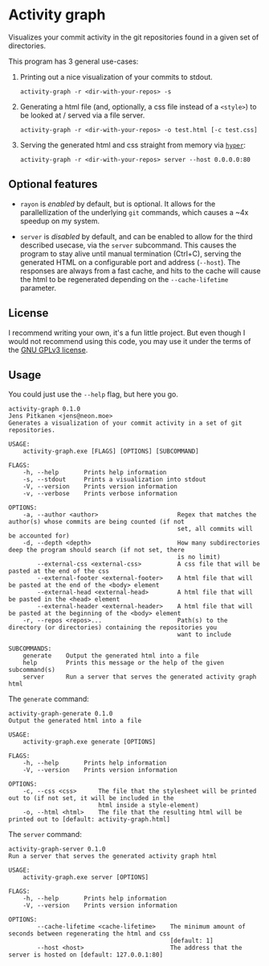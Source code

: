 # Activity graph
Visualizes your commit activity in the git repositories found in a
given set of directories.

This program has 3 general use-cases:

1. Printing out a nice visualization of your commits to stdout.

   ```
   activity-graph -r <dir-with-your-repos> -s
   ```

2. Generating a html file (and, optionally, a css file instead of a
   `<style>`) to be looked at / served via a file server.

   ```
   activity-graph -r <dir-with-your-repos> -o test.html [-c test.css]
   ```

3. Serving the generated html and css straight from memory via
   [`hyper`][hyper]:

   ```
   activity-graph -r <dir-with-your-repos> server --host 0.0.0.0:80
   ```

## Optional features

- `rayon` is *enabled* by default, but is optional. It allows for the
  parallellization of the underlying `git` commands, which causes a
  ~4x speedup on my system.

- `server` is *disabled* by default, and can be enabled to allow for
  the third described usecase, via the `server` subcommand. This
  causes the program to stay alive until manual termination (Ctrl+C),
  serving the generated HTML on a configurable port and address
  (`--host`). The responses are always from a fast cache, and hits to
  the cache will cause the html to be regenerated depending on the
  `--cache-lifetime` parameter.

## License
I recommend writing your own, it's a fun little project. But even
though I would not recommend using this code, you may use it under the
terms of the [GNU GPLv3 license][license].

## Usage

You could just use the `--help` flag, but here you go.

```
activity-graph 0.1.0
Jens Pitkanen <jens@neon.moe>
Generates a visualization of your commit activity in a set of git repositories.

USAGE:
    activity-graph.exe [FLAGS] [OPTIONS] [SUBCOMMAND]

FLAGS:
    -h, --help       Prints help information
    -s, --stdout     Prints a visualization into stdout
    -V, --version    Prints version information
    -v, --verbose    Prints verbose information

OPTIONS:
    -a, --author <author>                      Regex that matches the author(s) whose commits are being counted (if not
                                               set, all commits will be accounted for)
    -d, --depth <depth>                        How many subdirectories deep the program should search (if not set, there
                                               is no limit)
        --external-css <external-css>          A css file that will be pasted at the end of the css
        --external-footer <external-footer>    A html file that will be pasted at the end of the <body> element
        --external-head <external-head>        A html file that will be pasted in the <head> element
        --external-header <external-header>    A html file that will be pasted at the beginning of the <body> element
    -r, --repos <repos>...                     Path(s) to the directory (or directories) containing the repositories you
                                               want to include

SUBCOMMANDS:
    generate    Output the generated html into a file
    help        Prints this message or the help of the given subcommand(s)
    server      Run a server that serves the generated activity graph html
```

The `generate` command:

```
activity-graph-generate 0.1.0
Output the generated html into a file

USAGE:
    activity-graph.exe generate [OPTIONS]

FLAGS:
    -h, --help       Prints help information
    -V, --version    Prints version information

OPTIONS:
    -c, --css <css>      The file that the stylesheet will be printed out to (if not set, it will be included in the
                         html inside a style-element)
    -o, --html <html>    The file that the resulting html will be printed out to [default: activity-graph.html]
```

The `server` command:

```
activity-graph-server 0.1.0
Run a server that serves the generated activity graph html

USAGE:
    activity-graph.exe server [OPTIONS]

FLAGS:
    -h, --help       Prints help information
    -V, --version    Prints version information

OPTIONS:
        --cache-lifetime <cache-lifetime>    The minimum amount of seconds between regenerating the html and css
                                             [default: 1]
        --host <host>                        The address that the server is hosted on [default: 127.0.0.1:80]
```

[hyper]: https://crates.io/crates/hyper "A fast HTTP 1/2 server written in Rust"
[license]: LICENSE.md "The GNU GPLv3 license text in Markdown."
